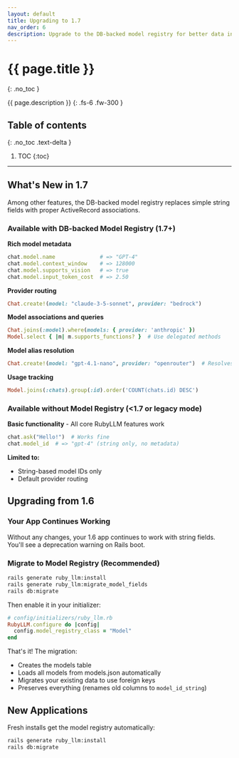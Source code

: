 ```yaml
---
layout: default
title: Upgrading to 1.7
nav_order: 6
description: Upgrade to the DB-backed model registry for better data integrity and rich model metadata.
---
```


# {{ page.title }}
{: .no_toc }

{{ page.description }}
{: .fs-6 .fw-300 }

## Table of contents
{: .no_toc .text-delta }

1. TOC
{:toc}

---

## What's New in 1.7

Among other features, the DB-backed model registry replaces simple string fields with proper ActiveRecord associations.

### Available with DB-backed Model Registry (1.7+)

**Rich model metadata**
```ruby
chat.model.name              # => "GPT-4"
chat.model.context_window    # => 128000
chat.model.supports_vision   # => true
chat.model.input_token_cost  # => 2.50
```

**Provider routing**
```ruby
Chat.create!(model: "claude-3-5-sonnet", provider: "bedrock")
```

**Model associations and queries**
```ruby
Chat.joins(:model).where(models: { provider: 'anthropic' })
Model.select { |m| m.supports_functions? }  # Use delegated methods
```

**Model alias resolution**
```ruby
Chat.create!(model: "gpt-4.1-nano", provider: "openrouter")  # Resolves to openai/gpt-4.1-nano automatically
```

**Usage tracking**
```ruby
Model.joins(:chats).group(:id).order('COUNT(chats.id) DESC')
```

### Available without Model Registry (<1.7 or legacy mode)

**Basic functionality** - All core RubyLLM features work
```ruby
chat.ask("Hello!")  # Works fine
chat.model_id  # => "gpt-4" (string only, no metadata)
```

**Limited to:**
- String-based model IDs only
- Default provider routing

## Upgrading from 1.6

### Your App Continues Working

Without any changes, your 1.6 app continues to work with string fields. You'll see a deprecation warning on Rails boot.

### Migrate to Model Registry (Recommended)

```bash
rails generate ruby_llm:install
rails generate ruby_llm:migrate_model_fields
rails db:migrate
```

Then enable it in your initializer:

```ruby
# config/initializers/ruby_llm.rb
RubyLLM.configure do |config|
  config.model_registry_class = "Model"
end
```

That's it! The migration:
- Creates the models table
- Loads all models from models.json automatically
- Migrates your existing data to use foreign keys
- Preserves everything (renames old columns to `model_id_string`)

## New Applications

Fresh installs get the model registry automatically:

```bash
rails generate ruby_llm:install
rails db:migrate
```
